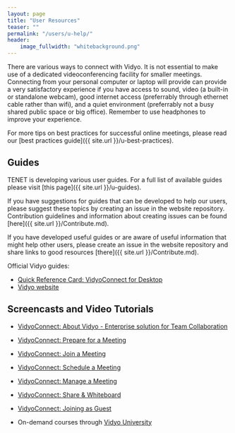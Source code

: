 ```yaml
---
layout: page
title: "User Resources"
teaser: ""
permalink: "/users/u-help/"
header:
    image_fullwidth: "whitebackground.png"
---
```


There are various ways to connect with Vidyo. It is not essential to make use of a dedicated videoconferencing facility for smaller meetings. Connecting from your personal computer or laptop will provide can provide a very satisfactory experience if you have access to sound, video (a built-in or standalone webcam), good internet access (preferrably through ethernet cable rather than wifi), and a quiet environment (preferrably not a busy shared public space or big office). Remember to use headphones to improve your experience.

For more tips on best practices for successful online meetings, please read our [best practices guide]({{ site.url }}/u-best-practices).

## Guides

TENET is developing various user guides. For a full list of available guides please visit [this page]({{ site.url }}/u-guides).

If you have suggestions for guides that can be developed to help our users, please suggest these topics by creating an issue in the website repository. Contribution guidelines and information about creating issues can be found [here]({{ site.url }}/Contribute.md).

If you have developed useful guides or are aware of useful information that might help other users, please create an issue in the website repository and share links to good resources [there]({{ site.url }}/Contribute.md).

Official Vidyo guides:

- [Quick Reference Card: VidyoConnect for Desktop](https://support.vidyocloud.com/hc/en-us/articles/226946247-Quick-Reference-Card-VidyoConnect-for-Desktop-Meeting-Organizers)
- [Vidyo website](https://www.vidyo.com/)


## Screencasts and Video Tutorials

- [VidyoConnect: About Vidyo - Enterprise solution for Team Collaboration](https://www.vidyo.com/resource/vidyoconnect-an-enterprise-meeting-solution-for-team-collaboration)
- [VidyoConnect: Prepare for a Meeting](https://www.vidyo.com/resource/vidyoconnect-prepare-in-a-snap)
- [VidyoConnect: Join a Meeting](https://www.vidyo.com/resource/vidyoconnect-join-in-a-snap)
- [VidyoConnect: Schedule a Meeting](https://www.vidyo.com/resource/vidyoconnect-schedule-in-a-snap)
- [VidyoConnect: Manage a Meeting](https://www.vidyo.com/resource/vidyoconnect-manage-in-a-snap)
- [VidyoConnect: Share & Whiteboard](https://www.vidyo.com/resource/vidyoconnect-share-whiteboard-in-a-snap)
- [VidyoConnect: Joining as Guest](https://www.vidyo.com/resource/vidyoconnect-for-meeting-guests)

- On-demand courses through [Vidyo University](https://vidyouniversity.ier.tcconline.com/)



